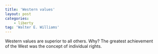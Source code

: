```yaml
---
title: 'Western values'
layout: post
categories:
    - liberty
tag: 'Walter E. Williams'
---
```


Western values are superior to all others. Why? The greatest achievement of the West was the concept of individual rights.